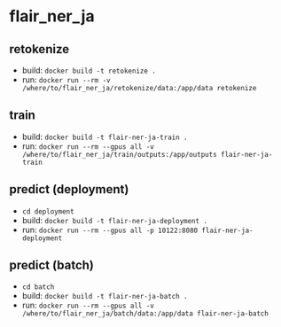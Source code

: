 # flair_ner_ja

## retokenize
- build: `docker build -t retokenize .`
- run: `docker run --rm -v /where/to/flair_ner_ja/retokenize/data:/app/data retokenize`

## train
- build: `docker build -t flair-ner-ja-train .`
- run: `docker run --rm --gpus all -v /where/to/flair_ner_ja/train/outputs:/app/outputs flair-ner-ja-train`

## predict (deployment)
- `cd deployment`
- build: `docker build -t flair-ner-ja-deployment .`
- run: `docker run --rm --gpus all -p 10122:8080 flair-ner-ja-deployment`

## predict (batch)
- `cd batch`
- build: `docker build -t flair-ner-ja-batch .`
- run: `docker run --rm --gpus all -v /where/to/flair_ner_ja/batch/data:/app/data flair-ner-ja-batch`
